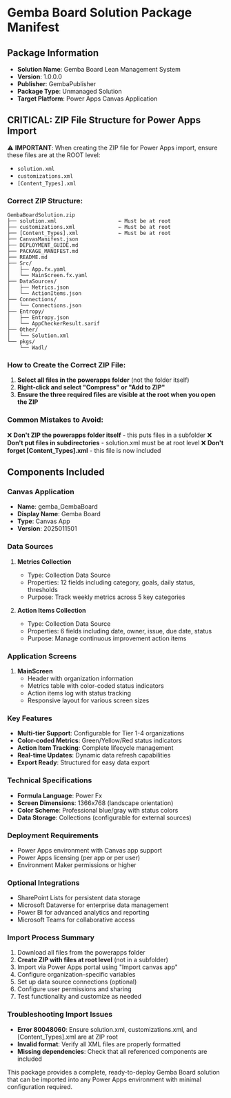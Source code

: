 
# Gemba Board Solution Package Manifest

## Package Information
- **Solution Name**: Gemba Board Lean Management System
- **Version**: 1.0.0.0
- **Publisher**: GembaPublisher
- **Package Type**: Unmanaged Solution
- **Target Platform**: Power Apps Canvas Application

## CRITICAL: ZIP File Structure for Power Apps Import

⚠️ **IMPORTANT**: When creating the ZIP file for Power Apps import, ensure these files are at the ROOT level:
- `solution.xml`
- `customizations.xml`
- `[Content_Types].xml`

### Correct ZIP Structure:
```
GembaBoardSolution.zip
├── solution.xml                    ← Must be at root
├── customizations.xml              ← Must be at root
├── [Content_Types].xml             ← Must be at root
├── CanvasManifest.json
├── DEPLOYMENT_GUIDE.md
├── PACKAGE_MANIFEST.md
├── README.md
├── Src/
│   ├── App.fx.yaml
│   └── MainScreen.fx.yaml
├── DataSources/
│   ├── Metrics.json
│   └── ActionItems.json
├── Connections/
│   └── Connections.json
├── Entropy/
│   ├── Entropy.json
│   └── AppCheckerResult.sarif
├── Other/
│   └── Solution.xml
└── pkgs/
    └── Wadl/
```

### How to Create the Correct ZIP File:

1. **Select all files in the powerapps folder** (not the folder itself)
2. **Right-click and select "Compress" or "Add to ZIP"**
3. **Ensure the three required files are visible at the root when you open the ZIP**

### Common Mistakes to Avoid:
❌ **Don't ZIP the powerapps folder itself** - this puts files in a subfolder
❌ **Don't put files in subdirectories** - solution.xml must be at root level
❌ **Don't forget [Content_Types].xml** - this file is now included

## Components Included

### Canvas Application
- **Name**: gemba_GembaBoard
- **Display Name**: Gemba Board
- **Type**: Canvas App
- **Version**: 2025011501

### Data Sources
1. **Metrics Collection**
   - Type: Collection Data Source
   - Properties: 12 fields including category, goals, daily status, thresholds
   - Purpose: Track weekly metrics across 5 key categories

2. **Action Items Collection**
   - Type: Collection Data Source  
   - Properties: 6 fields including date, owner, issue, due date, status
   - Purpose: Manage continuous improvement action items

### Application Screens
1. **MainScreen**
   - Header with organization information
   - Metrics table with color-coded status indicators
   - Action items log with status tracking
   - Responsive layout for various screen sizes

### Key Features
- **Multi-tier Support**: Configurable for Tier 1-4 organizations
- **Color-coded Metrics**: Green/Yellow/Red status indicators
- **Action Item Tracking**: Complete lifecycle management
- **Real-time Updates**: Dynamic data refresh capabilities
- **Export Ready**: Structured for easy data export

### Technical Specifications
- **Formula Language**: Power Fx
- **Screen Dimensions**: 1366x768 (landscape orientation)
- **Color Scheme**: Professional blue/gray with status colors
- **Data Storage**: Collections (configurable for external sources)

### Deployment Requirements
- Power Apps environment with Canvas app support
- Power Apps licensing (per app or per user)
- Environment Maker permissions or higher

### Optional Integrations
- SharePoint Lists for persistent data storage
- Microsoft Dataverse for enterprise data management  
- Power BI for advanced analytics and reporting
- Microsoft Teams for collaborative access

### Import Process Summary
1. Download all files from the powerapps folder
2. **Create ZIP with files at root level** (not in a subfolder)
3. Import via Power Apps portal using "Import canvas app"
4. Configure organization-specific variables
5. Set up data source connections (optional)
6. Configure user permissions and sharing
7. Test functionality and customize as needed

### Troubleshooting Import Issues
- **Error 80048060**: Ensure solution.xml, customizations.xml, and [Content_Types].xml are at ZIP root
- **Invalid format**: Verify all XML files are properly formatted
- **Missing dependencies**: Check that all referenced components are included

This package provides a complete, ready-to-deploy Gemba Board solution that can be imported into any Power Apps environment with minimal configuration required.
